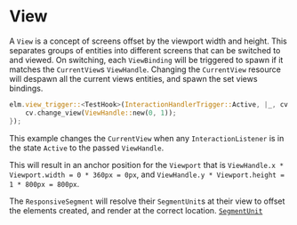 # View

A `View` is a concept of screens offset by the viewport width and height.
This separates groups of entities into different screens that can be switched to
and viewed. On switching, each `ViewBinding` will be triggered to spawn if
it matches the `CurrentView`s `ViewHandle`. Changing the `CurrentView` resource will
despawn all the current views entities, and spawn the set views bindings.

```rust
elm.view_trigger::<TestHook>(InteractionHandlerTrigger::Active, |_, cv| {
    cv.change_view(ViewHandle::new(0, 1));
});
```
This example changes the `CurrentView` when any `InteractionListener` is in the state `Active` to
the passed `ViewHandle`.

This will result in an anchor position for the `Viewport` that is `ViewHandle.x * Viewport.width = 0 * 360px = 0px`,
and `ViewHandle.y * Viewport.height = 1 * 800px = 800px`.

The `ResponsiveSegment` will resolve their `SegmentUnit`s at their view to offset the elements created, and render
at the correct location. [`SegmentUnit`](segment-unit.md)